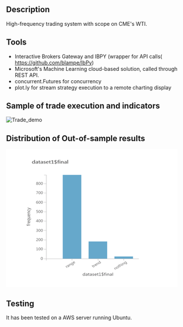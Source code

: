 ## Description
High-frequency trading system with scope on CME's WTI. 

## Tools
- Interactive Brokers Gateway and IBPY (wrapper for API calls( https://github.com/blampe/IbPy)
- Microsoft's Machine Learning cloud-based solution, called through REST API. 
- concurrent.Futures for concurrency
- plot.ly for stream strategy execution to a remote charting display

## Sample of trade execution and indicators
![Trade_demo](./trade.png)

## Distribution of Out-of-sample results
![Distribution](./Distribution.png)

## Testing
It has been tested on a AWS server running Ubuntu. 
